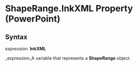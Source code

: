 
# ShapeRange.InkXML Property (PowerPoint)

## Syntax

 _expression_. **InkXML**

 _expression_A variable that represents a  **ShapeRange** object.

